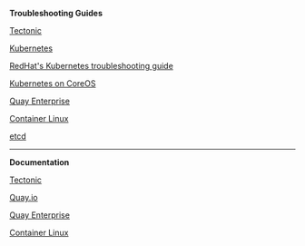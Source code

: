 **Troubleshooting Guides**

[Tectonic](https://coreos.com/tectonic/docs/latest/install/aws/troubleshooting.html)

[Kubernetes](https://kubernetes.io/docs/troubleshooting/)

[RedHat's Kubernetes troubleshooting guide](https://access.redhat.com/documentation/en-us/red_hat_enterprise_linux_atomic_host/7/html/getting_started_with_kubernetes/troubleshooting_kubernetes)

[Kubernetes on CoreOS](https://coreos.com/kubernetes/docs/latest/network-troubleshooting.html)

[Quay Enterprise](https://coreos.com/quay-enterprise/docs/latest/log-debugging.html)

[Container Linux ](https://www.digitalocean.com/community/tutorials/how-to-troubleshoot-common-issues-with-your-coreos-servers)

[etcd](https://coreos.com/etcd/docs/latest/faq.html)

---

**Documentation**

[Tectonic](https://tectonic.com/docs/)

[Quay.io](https://docs.quay.io/)

[Quay Enterprise](https://tectonic.com/quay-enterprise/docs/latest/)

[Container Linux](https://coreos.com/os/docs/latest/)

